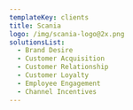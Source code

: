 ```yaml
---
templateKey: clients
title: Scania
logo: /img/scania-logo@2x.png
solutionsList:
  - Brand Desire
  - Customer Acquisition
  - Customer Relationship
  - Customer Loyalty
  - Employee Engagement
  - Channel Incentives
---
```


